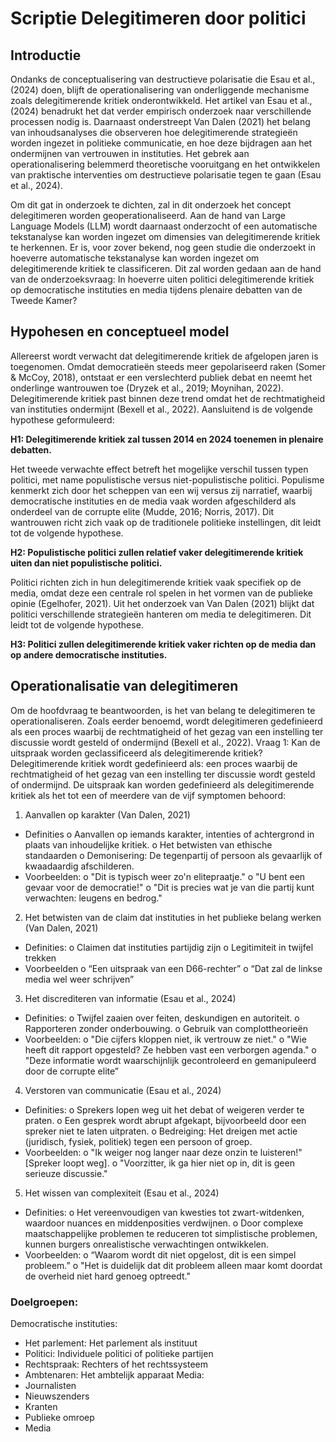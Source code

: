 # Scriptie Delegitimeren door politici
## Introductie
Ondanks de conceptualisering van destructieve polarisatie die Esau et al., (2024) doen, blijft de operationalisering van onderliggende mechanisme zoals delegitimerende kritiek onderontwikkeld. Het artikel van Esau et al., (2024) benadrukt het dat verder empirisch onderzoek naar verschillende processen nodig is. Daarnaast onderstreept Van Dalen (2021) het belang van inhoudsanalyses die observeren hoe delegitimerende strategieën worden ingezet in politieke communicatie, en hoe deze bijdragen aan het ondermijnen van vertrouwen in instituties. Het gebrek aan operationalisering belemmerd theoretische vooruitgang en het ontwikkelen van praktische interventies om destructieve polarisatie tegen te gaan (Esau et al., 2024). 

Om dit gat in onderzoek te dichten, zal in dit onderzoek het concept delegitimeren worden geoperationaliseerd. Aan de hand van Large Language Models (LLM) wordt daarnaast onderzocht of een automatische tekstanalyse kan worden ingezet om dimensies van delegitimerende kritiek te herkennen. Er is, voor zover bekend, nog geen studie die onderzoekt in hoeverre automatische tekstanalyse kan worden ingezet om delegitimerende kritiek te classificeren. Dit zal worden gedaan aan de hand van de onderzoeksvraag: In hoeverre uiten politici delegitimerende kritiek op democratische instituties en media tijdens plenaire debatten van de Tweede Kamer?


## Hypohesen en conceptueel model
Allereerst wordt verwacht dat delegitimerende kritiek de afgelopen jaren is toegenomen. Omdat democratieën steeds meer gepolariseerd raken (Somer & McCoy, 2018), ontstaat er een verslechterd publiek debat en neemt het onderlinge wantrouwen toe (Dryzek et al., 2019; Moynihan, 2022). Delegitimerende kritiek past binnen deze trend omdat het de rechtmatigheid van instituties ondermijnt (Bexell et al., 2022). Aansluitend is de volgende hypothese geformuleerd: 

**H1: Delegitimerende kritiek zal tussen 2014 en 2024 toenemen in plenaire debatten.**

Het tweede verwachte effect betreft het mogelijke verschil tussen typen politici, met name populistische versus niet-populistische politici. Populisme kenmerkt zich door het scheppen van een wij versus zij narratief, waarbij democratische instituties en de media vaak worden afgeschilderd als onderdeel van de corrupte elite (Mudde, 2016; Norris, 2017). Dit wantrouwen richt zich vaak op de traditionele politieke instellingen, dit leidt tot de volgende hypothese.

**H2: Populistische politici zullen relatief vaker delegitimerende kritiek uiten dan niet populistische politici.**

Politici richten zich in hun delegitimerende kritiek vaak specifiek op de media, omdat deze een centrale rol spelen in het vormen van de publieke opinie (Egelhofer, 2021). Uit het onderzoek van Van Dalen (2021) blijkt dat politici verschillende strategieën hanteren om media te delegitimeren. Dit leidt tot de volgende hypothese.

**H3: Politici zullen delegitimerende kritiek vaker richten op de media dan op andere democratische instituties.**

## Operationalisatie van delegitimeren
Om de hoofdvraag te beantwoorden, is het van belang te delegitimeren te operationaliseren. Zoals eerder benoemd, wordt delegitimeren gedefinieerd als een proces waarbij de rechtmatigheid of het gezag van een instelling ter discussie wordt gesteld of ondermijnd (Bexell et al., 2022). Vraag 1: Kan de uitspraak worden geclassificeerd als delegitimerende kritiek? Delegitimerende kritiek wordt gedefinieerd als: een proces waarbij de rechtmatigheid of het gezag van een instelling ter discussie wordt gesteld of ondermijnd. De uitspraak kan worden gedefinieerd als delegitimerende kritiek als het tot een of meerdere van de vijf symptomen behoord: 
1.	Aanvallen op karakter (Van Dalen, 2021)
-	Definities
o	Aanvallen op iemands karakter, intenties of achtergrond in plaats van inhoudelijke kritiek. 
o	Het betwisten van ethische standaarden
o	Demonisering: De tegenpartij of persoon als gevaarlijk of kwaadaardig afschilderen.
-	Voorbeelden:
o	"Dit is typisch weer zo'n elitepraatje."
o	"U bent een gevaar voor de democratie!"
o	"Dit is precies wat je van die partij kunt verwachten: leugens en bedrog."
2.	Het betwisten van de claim dat instituties in het publieke belang werken (Van Dalen, 2021) 
-	Definities:
o	Claimen dat instituties partijdig zijn
o	Legitimiteit in twijfel trekken
-	Voorbeelden
o	“Een uitspraak van een D66-rechter”
o	“Dat zal de linkse media wel weer schrijven”
3.	Het discrediteren van informatie (Esau et al., 2024)
-	Definities:
o	Twijfel zaaien over feiten, deskundigen en autoriteit.
o	Rapporteren zonder onderbouwing.
o	Gebruik van complottheorieën
-	Voorbeelden:
o	"Die cijfers kloppen niet, ik vertrouw ze niet."
o	"Wie heeft dit rapport opgesteld? Ze hebben vast een verborgen agenda."
o	"Deze informatie wordt waarschijnlijk gecontroleerd en gemanipuleerd door de corrupte elite”
4.	Verstoren van communicatie (Esau et al., 2024)
-	Definities:
o	Sprekers lopen weg uit het debat of weigeren verder te praten.
o	Een gesprek wordt abrupt afgekapt, bijvoorbeeld door een spreker niet te laten uitpraten.
o	Bedreiging: Het dreigen met actie (juridisch, fysiek, politiek) tegen een persoon of groep.
-	Voorbeelden:
o	"Ik weiger nog langer naar deze onzin te luisteren!" [Spreker loopt weg].
o	"Voorzitter, ik ga hier niet op in, dit is geen serieuze discussie."
5.	Het wissen van complexiteit (Esau et al., 2024)
-	Definities:
o	Het vereenvoudigen van kwesties tot zwart-witdenken, waardoor nuances en middenposities verdwijnen.
o	Door complexe maatschappelijke problemen te reduceren tot simplistische problemen, kunnen burgers onrealistische verwachtingen ontwikkelen.
-	Voorbeelden:
o	“Waarom wordt dit niet opgelost, dit is een simpel probleem.”
o	"Het is duidelijk dat dit probleem alleen maar komt doordat de overheid niet hard genoeg optreedt."

### Doelgroepen:
Democratische instituties:
-	Het parlement: Het parlement als instituut
-	Politici: Individuele politici of politieke partijen
-	Rechtspraak: Rechters of het rechtssysteem
-	Ambtenaren: Het ambtelijk apparaat
Media:
-	Journalisten
-	Nieuwszenders
-	Kranten
-	Publieke omroep
-	Media
